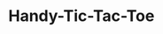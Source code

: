 # Handy-Tic-Tac-Toe
<!--
This project implements a Tic Tac Toe game where the user interacts with the game board using hand gestures captured by a webcam. The game uses MediaPipe for hand tracking and OpenCV for image processing. The game alternates turns between the player and a simple AI, which uses a basic strategy to determine its moves.

## Project Structure

1. **Video Capture and Frame Processing**
    - Opening the webcam
    - Processing video frames
    - Displaying messages on the frame

2. **Game Mechanics**
    - Initializing the game board
    - Drawing the Tic Tac Toe grid and marks
    - Checking win conditions and draws
    - Handling player and computer moves

3. **Hand Gesture Recognition**
    - Using MediaPipe for hand landmark detection
    - Mapping hand gestures to game actions

4. **User Interface**
    - Displaying player name input
    - Managing game state transitions

## Video Capture and Frame Processing

### Opening the Webcam

The webcam is opened using OpenCV to capture real-time video frames for the game.

### Processing Video Frames

Frames are processed to include the Tic Tac Toe grid and user gestures.

### Displaying Messages

Messages such as game results are displayed on the video frame using OpenCV.

## Game Mechanics

### Initializing the Game Board

The game board is initialized with empty cells, and the turn is set to the player.

### Drawing the Tic Tac Toe Grid and Marks

The grid is drawn on the frame, and marks (X or O) are placed based on player and computer moves.

### Checking Win Conditions and Draws

The game checks for win conditions and draws by evaluating the board state after each move.

### Handling Player and Computer Moves

Player moves are detected via hand gestures, and the computer makes moves using a basic strategy.

## Hand Gesture Recognition

### Using MediaPipe for Hand Landmark Detection

MediaPipe is used to detect hand landmarks and track the index finger to determine the cell being pointed at.

### Mapping Hand Gestures to Game Actions

The position of the index finger is mapped to the Tic Tac Toe grid to make moves in the game.

## User Interface

### Displaying Player Name Input

The user is prompted to enter their name before starting the game.

### Managing Game State Transitions

The game handles transitions between player and computer turns, as well as game resets after a win or draw.

## Functions Overview

### Open_Video_Frame()

Opens the webcam for video input.

### display_message(message, frame, position, font_scale, color, thickness)

Displays a message on the video frame.

### get_window_height_and_width()

Gets the dimensions of the screen and calculates window size.

### draw_grid(frame)

Draws the Tic Tac Toe grid on the frame.

### draw_marks(frame, board)

Draws the X and O marks on the Tic Tac Toe board.

### get_cell_number(frame, coordinate_of_index)

Gets the cell number based on the index finger coordinates.

### initialization()

Initializes the game board and turn.

### is_win(board, player_symbol)

Checks for a win condition.

### is_draw(board)

Checks if the game is a draw.

### is_valid_move(board, ri, ci)

Determines if a move is valid.

### computer_move(board, cs, ps)

Determines the computer's move using a basic strategy.

### update_text(key, typed_text)

Updates text based on key presses.

### main()

Main function to run the game.

## Game Flow

1. **Start Game**: Opens the webcam and initializes the game board.
2. **Player Name Input**: Prompts the user to enter their name.
3. **Hand Gesture Detection**: Tracks the index finger to select cells.
4. **Game Turn**: Alternates turns between the player and the computer.
5. **Win/Draw Check**: Checks for win or draw conditions after each move.
6. **Game Reset**: Resets the game after a win or draw.

## Screenshots

### Tic Tac Toe Grid and Marks

![Tic Tac Toe Grid](https://example.com/tic-tac-toe-grid.png)

### Hand Gesture Control

![Hand Gesture](https://example.com/hand-gesture.png)

## References

- [MediaPipe Documentation](https://google.github.io/mediapipe/)
- [OpenCV Documentation](https://docs.opencv.org/)
- [Hand Gesture Recognition with MediaPipe](https://github.com/google/mediapipe)
-->

